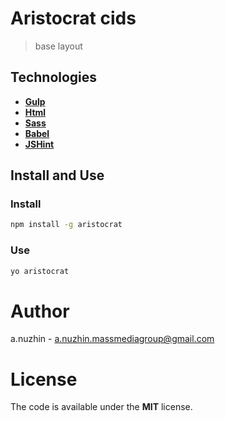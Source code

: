 # Aristocrat cids

> base layout

## Technologies

- [**Gulp**](http://gulpjs.com)
- [**Html**](https://developer.mozilla.org/es/docs/HTML/HTML5) 
- [**Sass**](http://sass-lang.com)  
- [**Babel**](https://babeljs.io)
- [**JSHint**](http://jshint.com) 

## Install and Use

### Install

```bash
npm install -g aristocrat
```

### Use 

```bash
yo aristocrat
```

# Author 

a.nuzhin - a.nuzhin.massmediagroup@gmail.com

# License 

The code is available under the **MIT** license. 
